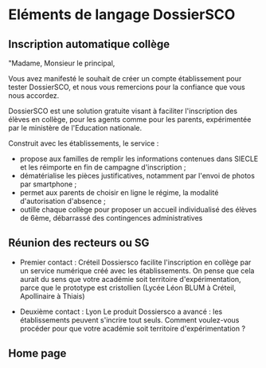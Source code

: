 # Eléments de langage DossierSCO

## Inscription automatique collège

"Madame, Monsieur le principal,

Vous avez manifesté le souhait de créer un compte établissement pour tester DossierSCO, et nous vous remercions pour la confiance que vous nous accordez.

DossierSCO est une solution gratuite visant à faciliter l'inscription des élèves en collège, pour les agents comme pour les parents, expérimentée par le ministère de l'Education nationale.

Construit avec les établissements, le service :
- propose aux familles de remplir les informations contenues dans SIECLE et les réimporte en fin de campagne d'inscription ;
- dématérialise les pièces justificatives, notamment par l'envoi de photos par smartphone ;
- permet aux parents de choisir en ligne le régime, la modalité d'autorisation d'absence ;
- outille chaque collège pour proposer un accueil individualisé des élèves de 6ème, débarrassé des contingences administratives

## Réunion des recteurs ou SG
- Premier contact : Créteil
Dossiersco facilite l'inscription en collège par un service numérique créé avec les établissements.
On pense que cela aurait du sens que votre académie soit territoire d'expérimentation, parce que le prototype est cristollien (Lycée Léon BLUM à Créteil, Apollinaire à Thiais)

- Deuxième contact : Lyon
Le produit Dossiersco a avancé : les établissements peuvent s'incrire tout seuls.
Comment voulez-vous procéder pour que votre académie soit territoire d'expérimentation ?

## Home page


